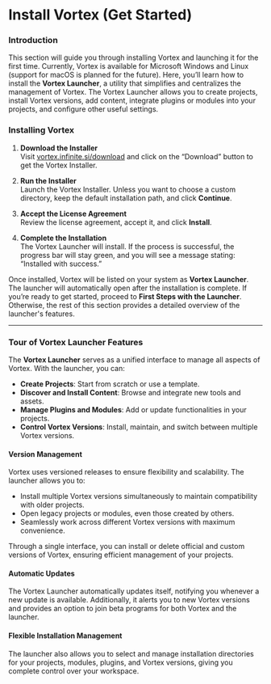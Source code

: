 # Install Vortex (Get Started)

### Introduction

This section will guide you through installing Vortex and launching it for the first time. Currently, Vortex is available for Microsoft Windows and Linux (support for macOS is planned for the future). Here, you’ll learn how to install the **Vortex Launcher**, a utility that simplifies and centralizes the management of Vortex. The Vortex Launcher allows you to create projects, install Vortex versions, add content, integrate plugins or modules into your projects, and configure other useful settings.

### Installing Vortex

1. **Download the Installer**  
   Visit [vortex.infinite.si/download](http://vortex.infinite.si/download) and click on the “Download” button to get the Vortex Installer.

2. **Run the Installer**  
   Launch the Vortex Installer. Unless you want to choose a custom directory, keep the default installation path, and click **Continue**.

3. **Accept the License Agreement**  
   Review the license agreement, accept it, and click **Install**.

4. **Complete the Installation**  
   The Vortex Launcher will install. If the process is successful, the progress bar will stay green, and you will see a message stating: “Installed with success.”

Once installed, Vortex will be listed on your system as **Vortex Launcher**. The launcher will automatically open after the installation is complete. If you’re ready to get started, proceed to **First Steps with the Launcher**. Otherwise, the rest of this section provides a detailed overview of the launcher's features.

---

### Tour of Vortex Launcher Features

The **Vortex Launcher** serves as a unified interface to manage all aspects of Vortex. With the launcher, you can:

- **Create Projects**: Start from scratch or use a template.  
- **Discover and Install Content**: Browse and integrate new tools and assets.  
- **Manage Plugins and Modules**: Add or update functionalities in your projects.  
- **Control Vortex Versions**: Install, maintain, and switch between multiple Vortex versions.

#### Version Management

Vortex uses versioned releases to ensure flexibility and scalability. The launcher allows you to:

- Install multiple Vortex versions simultaneously to maintain compatibility with older projects.  
- Open legacy projects or modules, even those created by others.  
- Seamlessly work across different Vortex versions with maximum convenience.

Through a single interface, you can install or delete official and custom versions of Vortex, ensuring efficient management of your projects.

#### Automatic Updates

The Vortex Launcher automatically updates itself, notifying you whenever a new update is available. Additionally, it alerts you to new Vortex versions and provides an option to join beta programs for both Vortex and the launcher.

#### Flexible Installation Management

The launcher also allows you to select and manage installation directories for your projects, modules, plugins, and Vortex versions, giving you complete control over your workspace.
